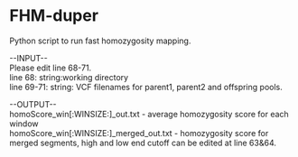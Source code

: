 # FHM-duper

Python script to run fast homozygosity mapping.

--INPUT--<br />
Please edit line 68-71.<br />
line 68: string:working directory<br />
line 69-71: string: VCF filenames for parent1, parent2 and offspring pools.

--OUTPUT--<br />
homoScore_win[:WINSIZE:]_out.txt	 - average homozygosity score for each window<br />
homoScore_win[:WINSIZE:]_merged_out.txt  - homozygosity score for merged segments, high and low end cutoff can be edited at line 63&64.



